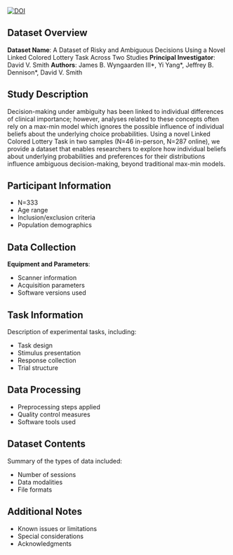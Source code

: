 [![DOI](https://zenodo.org/badge/DOI/10.5281/zenodo.15122334.svg)](https://doi.org/10.5281/zenodo.15122334)

## Dataset Overview
**Dataset Name**: A Dataset of Risky and Ambiguous Decisions Using a Novel Linked Colored Lottery Task Across Two Studies 
**Principal Investigator**: David V. Smith
**Authors**: James B. Wyngaarden III*, Yi Yang*, Jeffrey B. Dennison*, David V. Smith

## Study Description
Decision-making under ambiguity has been linked to individual differences of clinical importance; however, analyses related to these concepts often rely on a max-min model which ignores the possible influence of individual beliefs about the underlying choice probabilities. Using a novel Linked Colored Lottery Task in two samples (N=46 in-person, N=287 online), we provide a dataset that enables researchers to explore how individual beliefs about underlying probabilities and preferences for their distributions influence ambiguous decision-making, beyond traditional max-min models.

## Participant Information
* N=333
* Age range
* Inclusion/exclusion criteria
* Population demographics

## Data Collection
**Equipment and Parameters**:
* Scanner information
* Acquisition parameters
* Software versions used

## Task Information
Description of experimental tasks, including:
* Task design
* Stimulus presentation
* Response collection
* Trial structure

## Data Processing
* Preprocessing steps applied
* Quality control measures
* Software tools used

## Dataset Contents
Summary of the types of data included:
* Number of sessions
* Data modalities
* File formats

## Additional Notes
* Known issues or limitations
* Special considerations
* Acknowledgments
